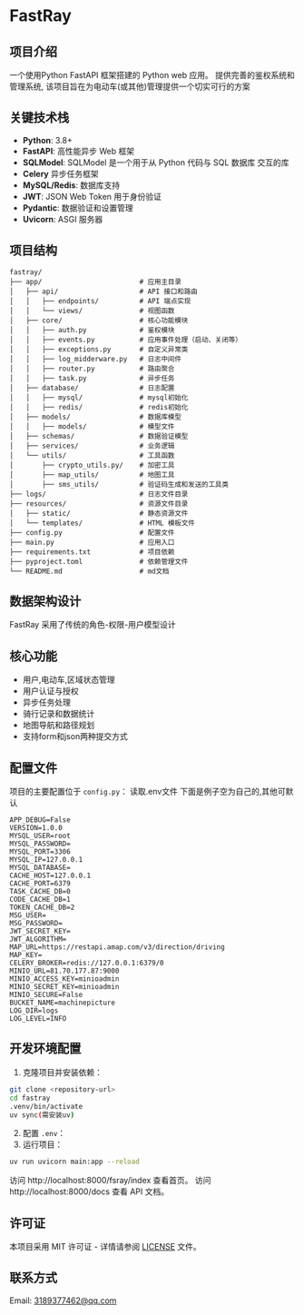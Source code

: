 # FastRay

## 项目介绍
一个使用Python FastAPI 框架搭建的 Python web 应用。
提供完善的鉴权系统和管理系统, 该项目旨在为电动车(或其他)管理提供一个切实可行的方案

## 关键技术栈

- **Python**: 3.8+ 
- **FastAPI**: 高性能异步 Web 框架
- **SQLModel**: SQLModel 是一个用于从 Python 代码与 SQL 数据库 交互的库
- **Celery** 异步任务框架
- **MySQL/Redis**: 数据库支持
- **JWT**: JSON Web Token 用于身份验证
- **Pydantic**: 数据验证和设置管理
- **Uvicorn**: ASGI 服务器


## 项目结构

```
fastray/
├── app/                        # 应用主目录
│   ├── api/                    # API 接口和路由
│   │   ├── endpoints/          # API 端点实现
│   │   └── views/              # 视图函数
│   ├── core/                   # 核心功能模块
│   │   ├── auth.py             # 鉴权模块
│   │   ├── events.py           # 应用事件处理（启动、关闭等）
│   │   ├── exceptions.py       # 自定义异常类
│   │   ├── log_midderware.py   # 日志中间件
│   │   ├── router.py           # 路由聚合
│   │   ├── task.py             # 异步任务
│   ├── database/               # 日志配置
│   │   ├── mysql/              # mysql初始化
│   │   ├── redis/              # redis初始化
│   ├── models/                 # 数据库模型
│   │   ├── models/             # 模型文件
│   ├── schemas/                # 数据验证模型
│   ├── services/               # 业务逻辑
│   └── utils/                  # 工具函数
│       ├── crypto_utils.py/    # 加密工具
│       ├── map_utils/          # 地图工具
│       ├── sms_utils/          # 验证码生成和发送的工具类
├── logs/                       # 日志文件目录
├── resources/                  # 资源文件目录
│   ├── static/                 # 静态资源文件
│   └── templates/              # HTML 模板文件
├── config.py                   # 配置文件
├── main.py                     # 应用入口
├── requirements.txt            # 项目依赖
├── pyproject.toml              # 依赖管理文件
└── README.md                   # md文档
```

## 数据架构设计
FastRay 采用了传统的角色-权限-用户模型设计

## 核心功能

- 用户,电动车,区域状态管理
- 用户认证与授权
- 异步任务处理
- 骑行记录和数据统计
- 地图导航和路径规划
- 支持form和json两种提交方式


## 配置文件

项目的主要配置位于 `config.py`：
读取.env文件
下面是例子空为自己的,其他可默认
```.env
APP_DEBUG=False
VERSION=1.0.0
MYSQL_USER=root
MYSQL_PASSWORD=
MYSQL_PORT=3306
MYSQL_IP=127.0.0.1
MYSQL_DATABASE=
CACHE_HOST=127.0.0.1
CACHE_PORT=6379
TASK_CACHE_DB=0
CODE_CACHE_DB=1
TOKEN_CACHE_DB=2
MSG_USER=
MSG_PASSWORD=
JWT_SECRET_KEY=
JWT_ALGORITHM=
MAP_URL=https://restapi.amap.com/v3/direction/driving
MAP_KEY=
CELERY_BROKER=redis://127.0.0.1:6379/0
MINIO_URL=81.70.177.87:9000
MINIO_ACCESS_KEY=minioadmin
MINIO_SECRET_KEY=minioadmin
MINIO_SECURE=False
BUCKET_NAME=machinepicture
LOG_DIR=logs
LOG_LEVEL=INFO
```

## 开发环境配置

1. 克隆项目并安装依赖：
```bash
git clone <repository-url>
cd fastray
.venv/bin/activate
uv sync(需安装uv)
```
2. 配置 `.env`：
3. 运行项目：
```bash
uv run uvicorn main:app --reload
```
访问 http://localhost:8000/fsray/index 查看首页。
访问 http://localhost:8000/docs 查看 API 文档。

## 许可证

本项目采用 MIT 许可证 - 详情请参阅 [LICENSE](LICENSE) 文件。

## 联系方式

Email: 3189377462@qq.com


